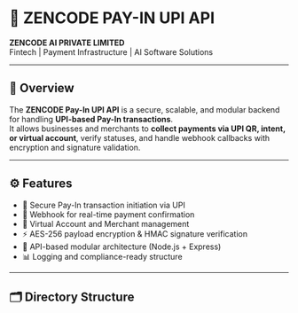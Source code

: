 # 🚀 ZENCODE PAY-IN UPI API

**ZENCODE AI PRIVATE LIMITED**  
Fintech | Payment Infrastructure | AI Software Solutions  

---

## 🧩 Overview

The **ZENCODE Pay-In UPI API** is a secure, scalable, and modular backend for handling **UPI-based Pay-In transactions**.  
It allows businesses and merchants to **collect payments via UPI QR, intent, or virtual account**, verify statuses, and handle webhook callbacks with encryption and signature validation.

---

## ⚙️ Features

- 🔐 Secure Pay-In transaction initiation via UPI  
- 🧾 Webhook for real-time payment confirmation  
- 🏦 Virtual Account and Merchant management  
- ⚡ AES-256 payload encryption & HMAC signature verification  
- 🔗 API-based modular architecture (Node.js + Express)  
- 📊 Logging and compliance-ready structure  

---

## 🗂 Directory Structure

